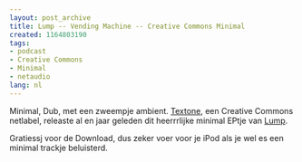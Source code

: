 ```yaml
---
layout: post_archive
title: Lump -- Vending Machine -- Creative Commons Minimal
created: 1164803190
tags:
- podcast
- Creative Commons
- Minimal
- netaudio
lang: nl
---
```

Minimal, Dub, met een zweempje ambient. [Textone](), een Creative Commons netlabel, releaste al en jaar geleden dit heerrrlijke minimal EPtje van [Lump](http://www.textone.org/index.php?fuseaction=artists.show_artist&artist_id=20).

Gratiessj voor de Download, dus zeker voer voor je iPod als je wel es een minimal trackje beluisterd. 
